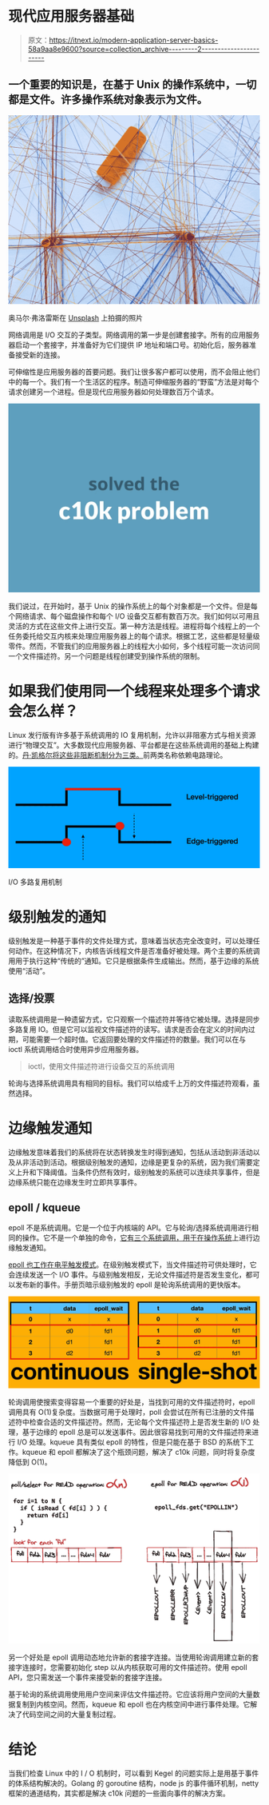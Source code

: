 # 现代应用服务器基础

> 原文：<https://itnext.io/modern-application-server-basics-58a9aa8e9600?source=collection_archive---------2----------------------->

## 一个重要的知识是，在基于 Unix 的操作系统中，一切都是文件。许多操作系统对象表示为文件。

![](img/33994d92b7b718374247f4c662f4dd53.png)

奥马尔·弗洛雷斯在 [Unsplash](https://unsplash.com?utm_source=medium&utm_medium=referral) 上拍摄的照片

网络调用是 I/O 交互的子类型。网络调用的第一步是创建套接字。所有的应用服务器启动一个套接字，并准备好为它们提供 IP 地址和端口号。初始化后，服务器准备接受新的连接。

可伸缩性是应用服务器的首要问题。我们让很多客户都可以使用，而不会阻止他们中的每一个。我们有一个生活区的程序。制造可伸缩服务器的“野蛮”方法是对每个请求创建另一个进程。但是现代应用服务器如何处理数百万个请求。

![](img/41b232de7ba63658fa59b4629cb3aa70.png)

我们说过，在开始时，基于 Unix 的操作系统上的每个对象都是一个文件。但是每个网络请求、每个磁盘操作和每个 I/O 设备交互都有数百万次。我们如何以可用且灵活的方式在这些文件上进行交互。第一种方法是线程。进程将每个线程上的一个任务委托给交互内核来处理应用服务器上的每个请求。根据工艺，这些都是轻量级零件。然而，不管我们的应用服务器上的线程大小如何，多个线程可能一次访问同一个文件描述符。另一个问题是线程创建受到操作系统的限制。

# 如果我们使用同一个线程来处理多个请求会怎么样？

Linux 发行版有许多基于系统调用的 IO 复用机制，允许以非阻塞方式与相关资源进行“物理交互”。大多数现代应用服务器、平台都是在这些系统调用的基础上构建的。[丹·凯格尔将这些非阻断机制分为三类。](http://www.kegel.com/c10k.html)前两类名称依赖电路理论。

![](img/96cb318fd1db8ff54c0d7c078355524d.png)

I/O 多路复用机制

# 级别触发的通知

级别触发是一种基于事件的文件处理方式，意味着当状态完全改变时，可以处理任何动作。在这种情况下，内核告诉线程文件是否准备好被处理。两个主要的系统调用用于执行这种“传统的”通知。它只是根据条件生成输出。然而，基于边缘的系统使用“活动”。

## 选择/投票

读取系统调用是一种遗留方式，它只观察一个描述符并等待它被处理。选择是同步多路复用 IO。但是它可以监视文件描述符的读写。请求是否会在定义的时间内过期，可能需要一个超时值。它返回要处理的文件描述符的数量。我们可以在与 ioctl 系统调用结合时使用异步应用服务器。

> ioctl，使用文件描述符进行设备交互的系统调用

轮询与选择系统调用具有相同的目标。我们可以给成千上万的文件描述符观看，虽然选择。

# 边缘触发通知

边缘触发意味着我们的系统将在状态转换发生时得到通知，包括从活动到非活动以及从非活动到活动。根据级别触发的通知，边缘是更复杂的系统，因为我们需要定义上升和下降阈值。当条件仍然有效时，级别触发的系统可以连续共享事件，但是边缘系统只能在边缘发生时立即共享事件。

## epoll / kqueue

epoll 不是系统调用。它是一个位于内核端的 API。它与轮询/选择系统调用进行相同的操作。它不是一个单独的命令，[它有三个系统调用，用于在操作系统](https://devarea.com/linux-io-multiplexing-select-vs-poll-vs-epoll/#.XyXXJxMzZ6I)上进行边缘触发通知。

[epoll 也工作在电平触发模式](https://copyconstruct.medium.com/the-method-to-epolls-madness-d9d2d6378642)。在级别触发模式下，当文件描述符可供处理时，它会连续发送一个 I/O 事件。与级别触发相反，无论文件描述符是否发生变化，都可以发布新的事件。手册页暗示级别触发的 epoll 是轮询系统调用的更快版本。

![](img/6373371989f1cf02269718419c919de3.png)

轮询调用使搜索变得容易一个重要的好处是，当找到可用的文件描述符时，epoll 调用具有 O(1)复杂度。当数据可用于处理时，poll 会尝试在所有已注册的文件描述符中检查合适的文件描述符。然而，无论每个文件描述符上是否发生新的 I/O 处理，基于边缘的 epoll 总是可以发送事件。因此很容易找到可用的文件描述符来进行 I/O 处理。kqueue 具有类似 epoll 的特性，但是只能在基于 BSD 的系统下工作。kqueue 和 epoll 都解决了这个瓶颈问题，解决了 c10k 问题，同时将复杂度降低到 O(1)。

![](img/a0dae25f948a2909cdf2098947aa7f55.png)

另一个好处是 epoll 调用动态地允许新的套接字连接。当使用轮询调用建立新的套接字连接时，您需要初始化 step 以从内核获取可用的文件描述符。使用 epoll API，您只需发送一个事件来接受新的套接字连接。

基于轮询的系统调用使用用户空间来评估文件描述符。它应该将用户空间的大量数据复制到内核空间。然而，kqueue 和 epoll 也在内核空间中进行事件处理。它解决了代码空间之间的大量复制过程。

# **结论**

当我们检查 Linux 中的 I / O 机制时，可以看到 Kegel 的问题实际上是用基于事件的体系结构解决的。Golang 的 goroutine 结构，node js 的事件循环机制，netty 框架的通道结构，其实都是解决 c10k 问题的一些面向事件的解决方案。